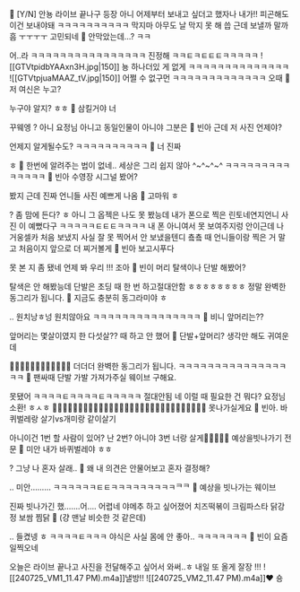 🤍
[Y/N] 안뇽
라이브 끝나구
등장
아니
어제부터
보내고 싶더고
했자나 내가!!
피곤해도
이건 보내야돼
ㅋㅋㅋㅋㅋㅋㅋㅋㅋㅋ
막지마
아무도 날
막지 못 해
씁
근데 보낼까 말까
흠
ㅜㅜㅜㅜ
고민되네
🫧 안막았는데…? ㅋㅋ

어..라
ㅋㅋㅋㅋㅋㅋㅋㅋㅋㅋㅋㅋㅋㅋㅋㅋ
진정해
ㅋㅋㅌㅋㅌㅌㅌㅋㅋㅋㅋㅋ
![[GTVtpidbYAAxn3H.jpg|150]]
뇽
하나더있
게 없게
ㅋㅋㅋㅋㅋㅋㅋㅋㅋㅋㅋㅋㅋㅋ
![[GTVtpjuaMAAZ_tV.jpg|150]]
어쩔 수 없구먼
ㅋㅋㅋㅋㅋㅋㅋㅋㅋㅋㅋㅋㅋ
오때
🫧 저 여신은 누고?

누구야
알지?
ㅎㅎ
🫧 삼킬거야 너

꾸웨엥
?
아니 요정님 아니고
동일인물이 아니야 그분은
🫧 빈아 근데 저 사진 언제야?

언제지
알게될수도?
ㅋㅋㅋㅋㅋㅋㅋㅋㅋㅋ
🫧 너 진짜

ㅎ
🫧 한번에 알려주는 법이 없네..
세상은
그리
쉽지
않아
^~^~^~^
ㅋㅋㅋㅋㅋㅋㅋㅋㅋㅋㅋㅋㅋㅋ
🫧 빈아 수영장 시그널 봤어?

봤지
근데 진짜
언니들 사진 예쁘게 나옴
🫧 고마워 ㅎ

?
좀 맘에 든다?
ㅎ
아니 그
옵젝은 나도 못 봤능데
내가 폰으로 찍은 린토네연지언니 사진
이 예뻤다구
ㅋㅋㅋㅋㅋㅌㅌㅌㅋㅋㅋㅋ
내 폰 아니여서
못 보여주지렁
안이근데
나 거웅셀카 처음 보냈지
사실 잘 못 찍어서
안 보냈을텐디
춐춐 때 언니들이랑 찍은 거 말고
처음이지
앞으로 더 찌거볼게
🫧 빈아 보고시푸다

못 본 지 좀 됐네
언제 봐 우리
!!!
조아
🫧 빈이 머리 탈색이나 단발 해봤어?

탈색은 안 해봤능데
단발은 초딩 때 한 번
하고절대안함
ㅎㅎㅎㅎㅎㅎㅎㅎ
정말
완벽한
동그리가
됩니다.
🫧 지금도 충분히 동그라미야 ㅎ

.. 원치낭ㅎ넝
원치않아요
ㅋㅋㅋㅋㅋㅋㅋㅋㅋㅋㅋㅋㅋㅋㅋ
🫧 비니 앞머리는??

앞머리는
몇살이였지
한 다섯살??
때 하고 안 했어
🫧 단발+앞머리? 생각만 해도 귀여운데

🙅🏻‍♀️🙅🏻‍♀️🙅🏻‍♀️🙅🏻‍♀️
더더더 완벽한
동그리가 됩니다.
ㅋㅋㅋㅋㅋㅋㅋㅋㅋㅋㅋㅋㅋㅋㅋㅋㅋ
🫧 팬싸때 단발 가발 가져가주실 웨이브 구해요.

못됐어
ㅋㅋㅋㅋㅌㅋㅋㅋㅋㅌㅋㅋㅋㅋㅋ
절대안됨
네
이럴 때
필요한 건
뭐다?
요정님 소환! ㅎㅅㅎ
🧚🏻‍♀️🧚🏻‍♀️🧚🏻‍♀️🧚🏻‍♀️🧚🏻‍♀️🧚🏻‍♀️🧚🏻‍♀️🧚🏻‍♀️🧚🏻‍♀️🧚🏻‍♀️
못나가실게요
🫧 빈아. 바퀴벌레랑 살기vs개미랑 같이살기

아니이건
1번 할 사람이 있어?
난
2번? 아니야
3번
너랑 살게🤍🤍🤍🤍🤍
예상을빗나가기
전문
🫧 미안 내가 바퀴벌레야 ㅎㅎ

?
그냥 나 혼자 살래..
🫧 왜 내 의견은 안물어보고 혼자 결정해?

..
미안………
ㅋㅋㅋㅋㅋㅋㅌㅌㅋㅋㅋㅋㅋㅋㅋㅋㅋᄏᄏ
🫧 예상을 빗나가는 웨이브

진짜 빗나가긴 했…….어….
어렵네
야메추 하고 싶어졌어
치즈떡볶이
크림파스타
닭강정
보쌈
찜닭
🫧 (걍 맨날 비슷한 것 같은데)

..
들켰넹 ㅎ
ㅋㅋㅋㅋㅌㅋㅋㅋ
야식은 사실
몸에 안 좋아..
ㅋㅋㅋㅋㅋㅋㅋ
🫧 빈이 요즘 일찍오네

오늘은
라이브 끝나고
사진을
전달해주고 싶어서 와써..ㅎ
내일 또 올게
잘장
!!!
![[240725_VM1_11.47 PM).m4a]]낼방!!
![[240725_VM2_11.47 PM).m4a]]❤️
숑